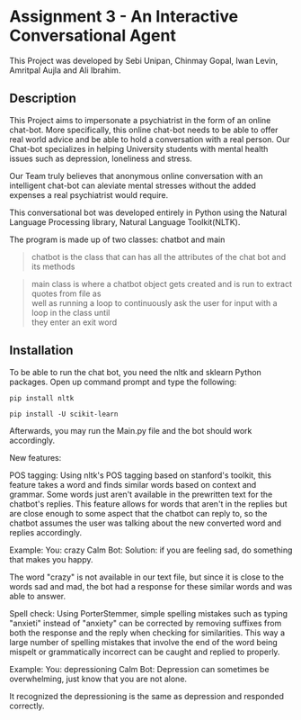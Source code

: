 # Assignment 3 - An Interactive Conversational Agent

This Project was developed by Sebi Unipan, Chinmay Gopal, Iwan Levin, Amritpal Aujla and Ali Ibrahim.


## Description

This Project aims to impersonate a psychiatrist in the form of an online chat-bot. More specifically, this online chat-bot needs to be able to offer real world advice and be able to hold a conversation with a real person. Our Chat-bot specializes in helping University students with mental health issues such as depression, loneliness and stress.

Our Team truly believes that anonymous online conversation with an intelligent chat-bot can aleviate mental stresses without the added expenses a real psychiatrist would require.

This conversational bot was developed entirely in Python using the Natural Language Processing library, Natural Language Toolkit(NLTK).

The program is made up of two classes: chatbot and main
>chatbot is the class that can has all the attributes of the chat bot and its methods

>main class is where a chatbot object gets created and is run to extract quotes from file as  
>well as running a loop to continuously ask the user for input with a loop in the class until  
>they enter an exit word  

## Installation

To be able to run the chat bot, you need the nltk and sklearn Python packages.
Open up command prompt and type the following:  

`pip install nltk`  

`pip install -U scikit-learn`  

Afterwards, you may run the Main.py file and the bot should work accordingly.

New features:

POS tagging: Using nltk's POS tagging based on stanford's toolkit, this feature takes a word and finds similar words based on context and grammar.
Some words just aren't available in the prewritten text for the chatbot's replies. This feature allows for words that aren't in the replies but are close enough to some aspect that the chatbot can reply to, so the chatbot assumes the user was talking about the new converted word and replies accordingly.

Example:
You: crazy
Calm Bot: Solution: if you are feeling sad, do something that makes you happy.

The word "crazy" is not available in our text file, but since it is close to the words sad and mad, the bot had a response for these similar words and was able to answer.

Spell check: Using PorterStemmer, simple spelling mistakes such as typing "anxieti" instead of "anxiety" can be corrected by removing suffixes from both the response and the reply when checking for similarities. This way a large number of spelling mistakes that involve the end of the word being mispelt or grammatically incorrect can be caught and replied to properly.

Example:
You: depressioning
Calm Bot: Depression can sometimes be overwhelming, just know that you are not alone.

It recognized the depressioning is the same as depression and responded correctly.
